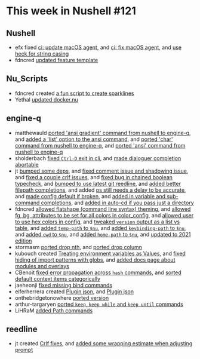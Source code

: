 # This week in Nushell #121

## Nushell

- efx fixed [ci: update macOS agent](https://github.com/nushell/nushell/pull/4207), and [ci: fix macOS agent](https://github.com/nushell/nushell/pull/4203), and [use heck for string casing](https://github.com/nushell/nushell/pull/4081)
- fdncred [updated feature template](https://github.com/nushell/nushell/pull/4201)

## Nu_Scripts

- fdncred created [a fun script to create sparklines](https://github.com/nushell/nu_scripts/pull/116)
- Yethal [updated docker.nu](https://github.com/nushell/nu_scripts/pull/115)

## engine-q

- matthewauld [ported 'ansi gradient' command from nushell to engine-q](https://github.com/nushell/engine-q/pull/509), and [added a 'list' option to the ansi command](https://github.com/nushell/engine-q/pull/504), and [ported 'char' command from nushell to engine-q](https://github.com/nushell/engine-q/pull/500), and [ported 'ansi' command from nushell to engine-q](https://github.com/nushell/engine-q/pull/494)
- sholderbach [fixed `Ctrl-D` exit in cli](https://github.com/nushell/engine-q/pull/508), and [made dialoguer completion abortable](https://github.com/nushell/engine-q/pull/507)
- jt [bumped some deps](https://github.com/nushell/engine-q/pull/503), and [fixed comment issue and shadowing issue](https://github.com/nushell/engine-q/pull/501), and [fixed a couple crlf issues](https://github.com/nushell/engine-q/pull/496), and [fixed bug in chained boolean typecheck](https://github.com/nushell/engine-q/pull/490), and [bumped to use latest git reedline](https://github.com/nushell/engine-q/pull/488), and [added better filepath completions](https://github.com/nushell/engine-q/pull/485), and added [ps still needs a delay to be accurate](https://github.com/nushell/engine-q/pull/484), and [made config default if broken](https://github.com/nushell/engine-q/pull/482), and [added in variable and sub-command completions](https://github.com/nushell/engine-q/pull/480), and [added in auto-cd if you pass just a directory](https://github.com/nushell/engine-q/pull/479)
- fdncred [allowed flatshape (command line syntax) theming](https://github.com/nushell/engine-q/pull/502), and [allowed fg, bg, attributes to be set for all colors in color_config](https://github.com/nushell/engine-q/pull/489), and [allowed user to use hex colors in config](https://github.com/nushell/engine-q/pull/486), and [tweaked `version` output as a list vs table](https://github.com/nushell/engine-q/pull/472), and [added `temp-path` to `$nu`](https://github.com/nushell/engine-q/pull/471), and [added `keybinding-path` to `$nu`](https://github.com/nushell/engine-q/pull/470), and [added `cwd` to `$nu`](https://github.com/nushell/engine-q/pull/469), and [added `home-path` to `$nu`](https://github.com/nushell/engine-q/pull/468), and [updated to 2021 edition](https://github.com/nushell/engine-q/pull/466)
- stormasm [ported drop nth](https://github.com/nushell/engine-q/pull/498), and [ported drop column](https://github.com/nushell/engine-q/pull/495)
- kubouch created [Treating environment variables as Values](https://github.com/nushell/engine-q/pull/497), and [fixed hiding of import patterns with globs](https://github.com/nushell/engine-q/pull/487), and [added docs page about modules and overlays](https://github.com/nushell/engine-q/pull/478)
- CBenoit [fixed error propagation across `hash` commands](https://github.com/nushell/engine-q/pull/493), and [sorted default context items categorically](https://github.com/nushell/engine-q/pull/465)
- jaeheonji [fixed missing bind commands](https://github.com/nushell/engine-q/pull/477)
- elferherrera created [Plugin json](https://github.com/nushell/engine-q/pull/475), and [Plugin json](https://github.com/nushell/engine-q/pull/474)
- onthebridgetonowhere [ported version](https://github.com/nushell/engine-q/pull/467)
- arthur-targaryen [ported `keep`, `keep while` and `keep until` commands](https://github.com/nushell/engine-q/pull/384)
- LiHRaM [added Path commands](https://github.com/nushell/engine-q/pull/280)

## reedline

- jt created [Crlf fixes](https://github.com/nushell/reedline/pull/199), and [added some wrapping estimate when adjusting prompt](https://github.com/nushell/reedline/pull/198)

